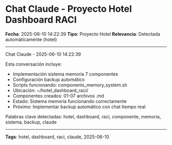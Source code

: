 # Chat Claude - Proyecto Hotel Dashboard RACI
**Fecha**: 2025-06-10 14:22:39
**Tipo**: Proyecto Hotel
**Relevancia**: Detectada automáticamente (hotel)

---

Chat Claude - 2025-06-10 14:22:39

Esta conversación incluye:
- Implementación sistema memoria 7 componentes
- Configuración backup automático
- Scripts funcionando: components_memory_system.sh
- Ubicación: ~/hotel_dashboard_raci/
- Componentes creados: 01-07 archivos .md
- Estado: Sistema memoria funcionando correctamente
- Próximo: Implementar backup automático con chat tiempo real

Palabras clave detectadas: hotel, dashboard, raci, componente, memoria, sistema, backup, claude

---

**Tags**: hotel, dashboard, raci, claude, 2025-06-10
